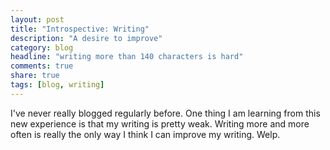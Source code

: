 ```yaml
---
layout: post
title: "Introspective: Writing"
description: "A desire to improve"
category: blog
headline: "writing more than 140 characters is hard" 
comments: true
share: true
tags: [blog, writing]
---
```

I've never really blogged regularly before.  One thing I am learning from this new experience is that my writing is pretty weak.  Writing more and more often is really the only way I think I can improve my writing.  Welp.
